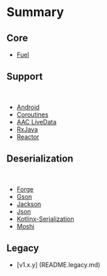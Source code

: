 # Summary

## Core
* [Fuel](fuel/README.md)

## Support
​
* [Android](fuel-android/README.md)
* [Coroutines](fuel-coroutines/README.md)
* [AAC LiveData](fuel-livedata/README.md)
* [RxJava](fuel-rxjava/README.md)
* [Reactor](fuel-reactor/README.md)
    
## Deserialization
​
* [Forge](fuel-forge/README.md)
* [Gson](fuel-gson/README.md)
* [Jackson](fuel-jackson/README.md)
* [Json](fuel-json/README.md)
* [Kotlinx-Serialization](fuel-kotlinx-serialization/README.md)
* [Moshi](fuel-moshi/README.md)

## Legacy

* [v1.x.y] (README.legacy.md)

